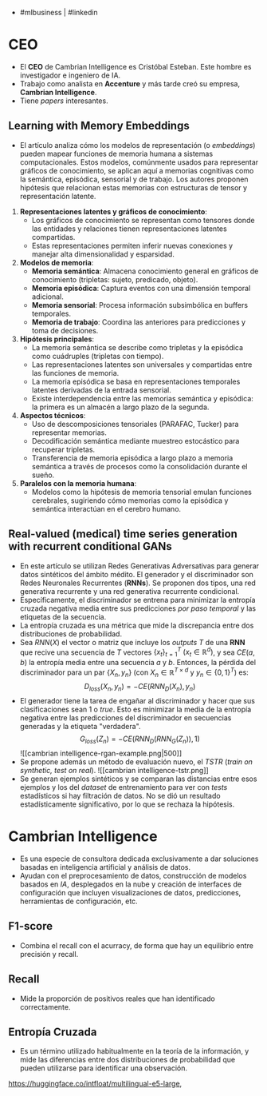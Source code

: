 - #mlbusiness | #linkedin

# CEO
- El **CEO** de Cambrian Intelligence es Cristóbal Esteban. Este hombre es investigador e ingeniero de IA.
- Trabajo como analista en **Accenture** y más tarde creó su empresa, **Cambrian Intelligence**.
- Tiene *papers* interesantes.
## Learning with Memory Embeddings
- El artículo analiza cómo los modelos de representación (o *embeddings*) pueden mapear funciones de memoria humana a sistemas computacionales. Estos modelos, comúnmente usados para representar gráficos de conocimiento, se aplican aquí a memorias cognitivas como la semántica, episódica, sensorial y de trabajo. Los autores proponen hipótesis que relacionan estas memorias con estructuras de tensor y representación latente.
1. **Representaciones latentes y gráficos de conocimiento**:
    - Los gráficos de conocimiento se representan como tensores donde las entidades y relaciones tienen representaciones latentes compartidas.
    - Estas representaciones permiten inferir nuevas conexiones y manejar alta dimensionalidad y esparsidad.
2. **Modelos de memoria**:
    - **Memoria semántica**: Almacena conocimiento general en gráficos de conocimiento (tripletas: sujeto, predicado, objeto).
    - **Memoria episódica**: Captura eventos con una dimensión temporal adicional.
    - **Memoria sensorial**: Procesa información subsimbólica en buffers temporales.
    - **Memoria de trabajo**: Coordina las anteriores para predicciones y toma de decisiones.
3. **Hipótesis principales**:
    - La memoria semántica se describe como tripletas y la episódica como cuádruples (tripletas con tiempo).
    - Las representaciones latentes son universales y compartidas entre las funciones de memoria.
    - La memoria episódica se basa en representaciones temporales latentes derivadas de la entrada sensorial.
    - Existe interdependencia entre las memorias semántica y episódica: la primera es un almacén a largo plazo de la segunda.
4. **Aspectos técnicos**:
    - Uso de descomposiciones tensoriales (PARAFAC, Tucker) para representar memorias.
    - Decodificación semántica mediante muestreo estocástico para recuperar tripletas.
    - Transferencia de memoria episódica a largo plazo a memoria semántica a través de procesos como la consolidación durante el sueño.
5. **Paralelos con la memoria humana**:
    - Modelos como la hipótesis de memoria tensorial emulan funciones cerebrales, sugiriendo cómo memorias como la episódica y semántica interactúan en el cerebro humano.
## Real-valued (medical) time series generation with recurrent conditional GANs
- En este artículo se utilizan Redes Generativas Adversativas para generar datos sintéticos del ámbito médito. El generador y el discriminador son Redes Neuronales Recurrentes (**RNNs**). Se proponen dos tipos, una red generativa recurrente y una red generativa recurrente condicional.
- Específicamente, el discriminador se entrena para minimizar la entropía cruzada negativa media entre sus predicciones *por paso temporal* y las etiquetas de la secuencia.
- La entropía cruzada es una métrica que mide la discrepancia entre dos distribuciones de probabilidad.
- Sea $RNN(X)$ el vector o matriz que incluye los *outputs* $T$ de una **RNN** que recive una secuencia de $T$ vectores $\{x_{t}\}^{T}_{t=1}$ $(x_{t}\in \mathbb{R}^{d})$, y sea $CE(a,b)$ la entropía media entre una secuencia $a$ y $b$. Entonces, la pérdida del discriminador para un par $\{X_{n},y_{n}\}$ (con $X_{n}\in \mathbb{R}^{T\times d}$ y $y_{n}\in\{0,1\}^{T}$) es:
$$D_{loss}(X_{n},y_{n})=-CE(RNN_{D}(X_{n}), y_{n})$$
- El generador tiene la tarea de engañar al discriminador y hacer que sus clasificaciones sean $1$ o $true$. Esto es minimizar la media de la entropía negativa entre las predicciones del discriminador en secuencias generadas y la etiqueta "verdadera".
$$G_{loss}(Z_{n})=-CE(RNN_{D}(RNN_{G}(Z_{n})), 1)$$
![[cambrian intelligence-rgan-example.png|500]]
- Se propone además un método de evaluación nuevo, el *TSTR* (*train on synthetic, test on real*). 
![[cambrian intelligence-tstr.png]]
- Se generan ejemplos sintéticos y se comparan las distancias entre esos ejemplos y los del *dataset* de entrenamiento para ver con *tests* estadísticos si hay filtración de datos. No se dió un resultado estadísticamente significativo, por lo que se rechaza la hipótesis.

# Cambrian Intelligence
- Es una especie de consultora dedicada exclusivamente a dar soluciones basadas en inteligencia artificial y análisis de datos.
- Ayudan con el preprocesamiento de datos, construcción de modelos basados en *IA*, desplegados en la nube y creación de interfaces de configuración que incluyen visualizaciones de datos, predicciones, herramientas de configuración, etc.

## F1-score
- Combina el recall con el acurracy, de forma que hay un equilibrio entre precisión y recall.
## Recall
- Mide la proporción de positivos reales que han identificado correctamente.
## Entropía Cruzada
- Es un término utilizado habitualmente en la teoría de la información, y mide las diferencias entre dos distribuciones de probabilidad que pueden utilizarse para identificar una observación.

https://huggingface.co/intfloat/multilingual-e5-large, 